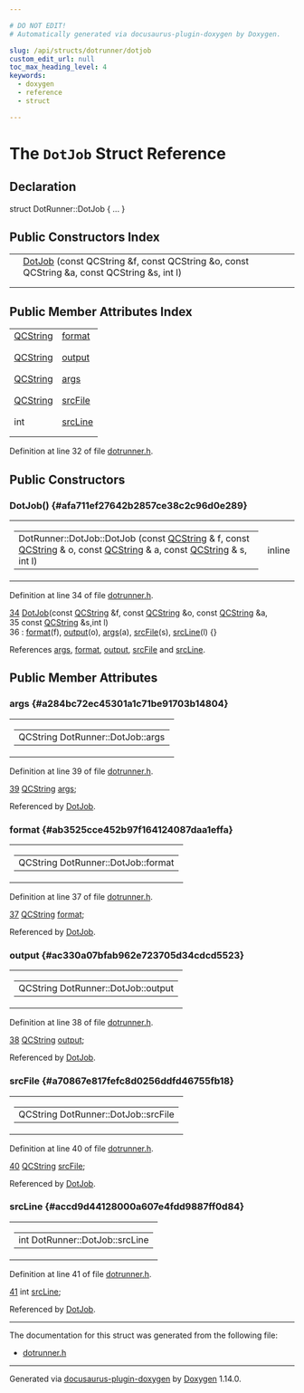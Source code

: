 ```yaml
---

# DO NOT EDIT!
# Automatically generated via docusaurus-plugin-doxygen by Doxygen.

slug: /api/structs/dotrunner/dotjob
custom_edit_url: null
toc_max_heading_level: 4
keywords:
  - doxygen
  - reference
  - struct

---
```


<div class="doxyPage">

# The `DotJob` Struct Reference



## Declaration

<div class="doxyDeclaration">
struct DotRunner::DotJob { ... }
</div>

## Public Constructors Index

<table class="doxyMembersIndex">

<tr class="doxyMemberIndexItem">
<td class="doxyMemberIndexItemType" align="left" valign="top"></td>
<td class="doxyMemberIndexItemName" align="left" valign="top"><a href="#afa711ef27642b2857ce38c2c96d0e289">DotJob</a> (const QCString &amp;f, const QCString &amp;o, const QCString &amp;a, const QCString &amp;s, int l)</td>
</tr>
<tr class="doxyMemberIndexDescription">
<td class="doxyMemberIndexDescriptionLeft"></td>
<td class="doxyMemberIndexDescriptionRight">
</td>
</tr>
<tr class="doxyMemberIndexSeparator">
<td class="doxyMemberIndexSeparator" colspan="2"></td>
</tr>

</table>

## Public Member Attributes Index

<table class="doxyMembersIndex">

<tr class="doxyMemberIndexItem">
<td class="doxyMemberIndexItemType" align="left" valign="top"><a href="/web-doxygen/docs/api/classes/qcstring">QCString</a></td>
<td class="doxyMemberIndexItemName" align="left" valign="top"><a href="#ab3525cce452b97f164124087daa1effa">format</a></td>
</tr>
<tr class="doxyMemberIndexDescription">
<td class="doxyMemberIndexDescriptionLeft"></td>
<td class="doxyMemberIndexDescriptionRight">
</td>
</tr>
<tr class="doxyMemberIndexSeparator">
<td class="doxyMemberIndexSeparator" colspan="2"></td>
</tr>

<tr class="doxyMemberIndexItem">
<td class="doxyMemberIndexItemType" align="left" valign="top"><a href="/web-doxygen/docs/api/classes/qcstring">QCString</a></td>
<td class="doxyMemberIndexItemName" align="left" valign="top"><a href="#ac330a07bfab962e723705d34cdcd5523">output</a></td>
</tr>
<tr class="doxyMemberIndexDescription">
<td class="doxyMemberIndexDescriptionLeft"></td>
<td class="doxyMemberIndexDescriptionRight">
</td>
</tr>
<tr class="doxyMemberIndexSeparator">
<td class="doxyMemberIndexSeparator" colspan="2"></td>
</tr>

<tr class="doxyMemberIndexItem">
<td class="doxyMemberIndexItemType" align="left" valign="top"><a href="/web-doxygen/docs/api/classes/qcstring">QCString</a></td>
<td class="doxyMemberIndexItemName" align="left" valign="top"><a href="#a284bc72ec45301a1c71be91703b14804">args</a></td>
</tr>
<tr class="doxyMemberIndexDescription">
<td class="doxyMemberIndexDescriptionLeft"></td>
<td class="doxyMemberIndexDescriptionRight">
</td>
</tr>
<tr class="doxyMemberIndexSeparator">
<td class="doxyMemberIndexSeparator" colspan="2"></td>
</tr>

<tr class="doxyMemberIndexItem">
<td class="doxyMemberIndexItemType" align="left" valign="top"><a href="/web-doxygen/docs/api/classes/qcstring">QCString</a></td>
<td class="doxyMemberIndexItemName" align="left" valign="top"><a href="#a70867e817fefc8d0256ddfd46755fb18">srcFile</a></td>
</tr>
<tr class="doxyMemberIndexDescription">
<td class="doxyMemberIndexDescriptionLeft"></td>
<td class="doxyMemberIndexDescriptionRight">
</td>
</tr>
<tr class="doxyMemberIndexSeparator">
<td class="doxyMemberIndexSeparator" colspan="2"></td>
</tr>

<tr class="doxyMemberIndexItem">
<td class="doxyMemberIndexItemType" align="left" valign="top">int</td>
<td class="doxyMemberIndexItemName" align="left" valign="top"><a href="#accd9d44128000a607e4fdd9887ff0d84">srcLine</a></td>
</tr>
<tr class="doxyMemberIndexDescription">
<td class="doxyMemberIndexDescriptionLeft"></td>
<td class="doxyMemberIndexDescriptionRight">
</td>
</tr>
<tr class="doxyMemberIndexSeparator">
<td class="doxyMemberIndexSeparator" colspan="2"></td>
</tr>

</table>


<p>Definition at line 32 of file <a href="/web-doxygen/docs/api/files/src/dotrunner-h">dotrunner.h</a>.</p>


<div class="doxySectionDef">

## Public Constructors

### DotJob() {#afa711ef27642b2857ce38c2c96d0e289}

<div class="doxyMemberItem">
<div class="doxyMemberProto">
<table class="doxyMemberLabels">
<tr class="doxyMemberLabels">
<td class="doxyMemberLabelsLeft">
<table class="doxyMemberName">
<tr>
<td class="doxyMemberName">DotRunner::DotJob::DotJob (const <a href="/web-doxygen/docs/api/classes/qcstring">QCString</a> &amp; f, const <a href="/web-doxygen/docs/api/classes/qcstring">QCString</a> &amp; o, const <a href="/web-doxygen/docs/api/classes/qcstring">QCString</a> &amp; a, const <a href="/web-doxygen/docs/api/classes/qcstring">QCString</a> &amp; s, int l)</td>
</tr>
</table>
</td>
<td class="doxyMemberLabelsRight">
<span class="doxyMemberLabels">
<span class="doxyMemberLabel inline">inline</span>
</span>
</td>
</tr>
</table>
</div>
<div class="doxyMemberDoc">



<p>Definition at line 34 of file <a href="/web-doxygen/docs/api/files/src/dotrunner-h">dotrunner.h</a>.</p>


<div class="doxyProgramListing">

<div class="doxyCodeLine"><span class="doxyLineNumber"><a href="#afa711ef27642b2857ce38c2c96d0e289">34</a></span><span class="doxyLineContent"><span class="doxyHighlight">      <a href="#afa711ef27642b2857ce38c2c96d0e289">DotJob</a>(</span><span class="doxyHighlightKeyword">const</span><span class="doxyHighlight"> <a href="/web-doxygen/docs/api/classes/qcstring">QCString</a> &amp;f, </span><span class="doxyHighlightKeyword">const</span><span class="doxyHighlight"> <a href="/web-doxygen/docs/api/classes/qcstring">QCString</a> &amp;o, </span><span class="doxyHighlightKeyword">const</span><span class="doxyHighlight"> <a href="/web-doxygen/docs/api/classes/qcstring">QCString</a> &amp;a,</span></span></div>
<div class="doxyCodeLine"><span class="doxyLineNumber">35</span><span class="doxyLineContent"><span class="doxyHighlight">             </span><span class="doxyHighlightKeyword">const</span><span class="doxyHighlight"> <a href="/web-doxygen/docs/api/classes/qcstring">QCString</a> &amp;s,</span><span class="doxyHighlightKeywordType">int</span><span class="doxyHighlight"> l)</span></span></div>
<div class="doxyCodeLine"><span class="doxyLineNumber">36</span><span class="doxyLineContent"><span class="doxyHighlight">        : <a href="#ab3525cce452b97f164124087daa1effa">format</a>(f), <a href="#ac330a07bfab962e723705d34cdcd5523">output</a>(o), <a href="#a284bc72ec45301a1c71be91703b14804">args</a>(a), <a href="#a70867e817fefc8d0256ddfd46755fb18">srcFile</a>(s), <a href="#accd9d44128000a607e4fdd9887ff0d84">srcLine</a>(l) {}</span></span></div>

</div>


<p>References <a href="#a284bc72ec45301a1c71be91703b14804">args</a>, <a href="#ab3525cce452b97f164124087daa1effa">format</a>, <a href="#ac330a07bfab962e723705d34cdcd5523">output</a>, <a href="#a70867e817fefc8d0256ddfd46755fb18">srcFile</a> and <a href="#accd9d44128000a607e4fdd9887ff0d84">srcLine</a>.</p>

</div>
</div>

</div>

<div class="doxySectionDef">

## Public Member Attributes

### args {#a284bc72ec45301a1c71be91703b14804}

<div class="doxyMemberItem">
<div class="doxyMemberProto">
<table class="doxyMemberLabels">
<tr class="doxyMemberLabels">
<td class="doxyMemberLabelsLeft">
<table class="doxyMemberName">
<tr>
<td class="doxyMemberName">QCString DotRunner::DotJob::args</td>
</tr>
</table>
</td>
</tr>
</table>
</div>
<div class="doxyMemberDoc">



<p>Definition at line 39 of file <a href="/web-doxygen/docs/api/files/src/dotrunner-h">dotrunner.h</a>.</p>


<div class="doxyProgramListing">

<div class="doxyCodeLine"><span class="doxyLineNumber"><a href="#a284bc72ec45301a1c71be91703b14804">39</a></span><span class="doxyLineContent"><span class="doxyHighlight">      <a href="/web-doxygen/docs/api/classes/qcstring">QCString</a> <a href="#a284bc72ec45301a1c71be91703b14804">args</a>;</span></span></div>

</div>


<p>Referenced by <a href="#afa711ef27642b2857ce38c2c96d0e289">DotJob</a>.</p>

</div>
</div>

### format {#ab3525cce452b97f164124087daa1effa}

<div class="doxyMemberItem">
<div class="doxyMemberProto">
<table class="doxyMemberLabels">
<tr class="doxyMemberLabels">
<td class="doxyMemberLabelsLeft">
<table class="doxyMemberName">
<tr>
<td class="doxyMemberName">QCString DotRunner::DotJob::format</td>
</tr>
</table>
</td>
</tr>
</table>
</div>
<div class="doxyMemberDoc">



<p>Definition at line 37 of file <a href="/web-doxygen/docs/api/files/src/dotrunner-h">dotrunner.h</a>.</p>


<div class="doxyProgramListing">

<div class="doxyCodeLine"><span class="doxyLineNumber"><a href="#ab3525cce452b97f164124087daa1effa">37</a></span><span class="doxyLineContent"><span class="doxyHighlight">      <a href="/web-doxygen/docs/api/classes/qcstring">QCString</a> <a href="#ab3525cce452b97f164124087daa1effa">format</a>;</span></span></div>

</div>


<p>Referenced by <a href="#afa711ef27642b2857ce38c2c96d0e289">DotJob</a>.</p>

</div>
</div>

### output {#ac330a07bfab962e723705d34cdcd5523}

<div class="doxyMemberItem">
<div class="doxyMemberProto">
<table class="doxyMemberLabels">
<tr class="doxyMemberLabels">
<td class="doxyMemberLabelsLeft">
<table class="doxyMemberName">
<tr>
<td class="doxyMemberName">QCString DotRunner::DotJob::output</td>
</tr>
</table>
</td>
</tr>
</table>
</div>
<div class="doxyMemberDoc">



<p>Definition at line 38 of file <a href="/web-doxygen/docs/api/files/src/dotrunner-h">dotrunner.h</a>.</p>


<div class="doxyProgramListing">

<div class="doxyCodeLine"><span class="doxyLineNumber"><a href="#ac330a07bfab962e723705d34cdcd5523">38</a></span><span class="doxyLineContent"><span class="doxyHighlight">      <a href="/web-doxygen/docs/api/classes/qcstring">QCString</a> <a href="#ac330a07bfab962e723705d34cdcd5523">output</a>;</span></span></div>

</div>


<p>Referenced by <a href="#afa711ef27642b2857ce38c2c96d0e289">DotJob</a>.</p>

</div>
</div>

### srcFile {#a70867e817fefc8d0256ddfd46755fb18}

<div class="doxyMemberItem">
<div class="doxyMemberProto">
<table class="doxyMemberLabels">
<tr class="doxyMemberLabels">
<td class="doxyMemberLabelsLeft">
<table class="doxyMemberName">
<tr>
<td class="doxyMemberName">QCString DotRunner::DotJob::srcFile</td>
</tr>
</table>
</td>
</tr>
</table>
</div>
<div class="doxyMemberDoc">



<p>Definition at line 40 of file <a href="/web-doxygen/docs/api/files/src/dotrunner-h">dotrunner.h</a>.</p>


<div class="doxyProgramListing">

<div class="doxyCodeLine"><span class="doxyLineNumber"><a href="#a70867e817fefc8d0256ddfd46755fb18">40</a></span><span class="doxyLineContent"><span class="doxyHighlight">      <a href="/web-doxygen/docs/api/classes/qcstring">QCString</a> <a href="#a70867e817fefc8d0256ddfd46755fb18">srcFile</a>;</span></span></div>

</div>


<p>Referenced by <a href="#afa711ef27642b2857ce38c2c96d0e289">DotJob</a>.</p>

</div>
</div>

### srcLine {#accd9d44128000a607e4fdd9887ff0d84}

<div class="doxyMemberItem">
<div class="doxyMemberProto">
<table class="doxyMemberLabels">
<tr class="doxyMemberLabels">
<td class="doxyMemberLabelsLeft">
<table class="doxyMemberName">
<tr>
<td class="doxyMemberName">int DotRunner::DotJob::srcLine</td>
</tr>
</table>
</td>
</tr>
</table>
</div>
<div class="doxyMemberDoc">



<p>Definition at line 41 of file <a href="/web-doxygen/docs/api/files/src/dotrunner-h">dotrunner.h</a>.</p>


<div class="doxyProgramListing">

<div class="doxyCodeLine"><span class="doxyLineNumber"><a href="#accd9d44128000a607e4fdd9887ff0d84">41</a></span><span class="doxyLineContent"><span class="doxyHighlight">      </span><span class="doxyHighlightKeywordType">int</span><span class="doxyHighlight"> <a href="#accd9d44128000a607e4fdd9887ff0d84">srcLine</a>;</span></span></div>

</div>


<p>Referenced by <a href="#afa711ef27642b2857ce38c2c96d0e289">DotJob</a>.</p>

</div>
</div>

</div>

<hr/>

The documentation for this struct was generated from the following file:

<ul>
<li><a href="/web-doxygen/docs/api/files/src/dotrunner-h">dotrunner.h</a></li>
</ul>

<hr/>

<p class="doxyGeneratedBy">Generated via <a href="https://github.com/xpack/docusaurus-plugin-doxygen">docusaurus-plugin-doxygen</a> by <a href="https://www.doxygen.nl">Doxygen</a> 1.14.0.</p>

</div>

